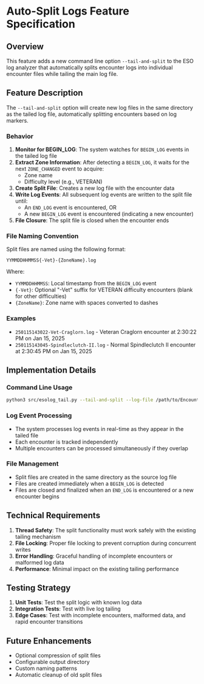 # Auto-Split Logs Feature Specification

## Overview

This feature adds a new command line option `--tail-and-split` to the ESO log analyzer that automatically splits encounter logs into individual encounter files while tailing the main log file.

## Feature Description

The `--tail-and-split` option will create new log files in the same directory as the tailed log file, automatically splitting encounters based on log markers.

### Behavior

1. **Monitor for BEGIN_LOG**: The system watches for `BEGIN_LOG` events in the tailed log file
2. **Extract Zone Information**: After detecting a `BEGIN_LOG`, it waits for the next `ZONE_CHANGED` event to acquire:
   - Zone name
   - Difficulty level (e.g., VETERAN)
3. **Create Split File**: Creates a new log file with the encounter data
4. **Write Log Events**: All subsequent log events are written to the split file until:
   - An `END_LOG` event is encountered, OR
   - A new `BEGIN_LOG` event is encountered (indicating a new encounter)
5. **File Closure**: The split file is closed when the encounter ends

### File Naming Convention

Split files are named using the following format:
```
YYMMDDHHMMSS{-Vet}-{ZoneName}.log
```

Where:
- `YYMMDDHHMMSS`: Local timestamp from the `BEGIN_LOG` event
- `{-Vet}`: Optional "-Vet" suffix for VETERAN difficulty encounters (blank for other difficulties)
- `{ZoneName}`: Zone name with spaces converted to dashes

### Examples

- `250115143022-Vet-Craglorn.log` - Veteran Craglorn encounter at 2:30:22 PM on Jan 15, 2025
- `250115143045-Spindleclutch-II.log` - Normal Spindleclutch II encounter at 2:30:45 PM on Jan 15, 2025

## Implementation Details

### Command Line Usage
```bash
python3 src/esolog_tail.py --tail-and-split --log-file /path/to/Encounter.log
```

### Log Event Processing
- The system processes log events in real-time as they appear in the tailed file
- Each encounter is tracked independently
- Multiple encounters can be processed simultaneously if they overlap

### File Management
- Split files are created in the same directory as the source log file
- Files are created immediately when a `BEGIN_LOG` is detected
- Files are closed and finalized when an `END_LOG` is encountered or a new encounter begins

## Technical Requirements

1. **Thread Safety**: The split functionality must work safely with the existing tailing mechanism
2. **File Locking**: Proper file locking to prevent corruption during concurrent writes
3. **Error Handling**: Graceful handling of incomplete encounters or malformed log data
4. **Performance**: Minimal impact on the existing tailing performance

## Testing Strategy

1. **Unit Tests**: Test the split logic with known log data
2. **Integration Tests**: Test with live log tailing
3. **Edge Cases**: Test with incomplete encounters, malformed data, and rapid encounter transitions

## Future Enhancements

- Optional compression of split files
- Configurable output directory
- Custom naming patterns
- Automatic cleanup of old split files
